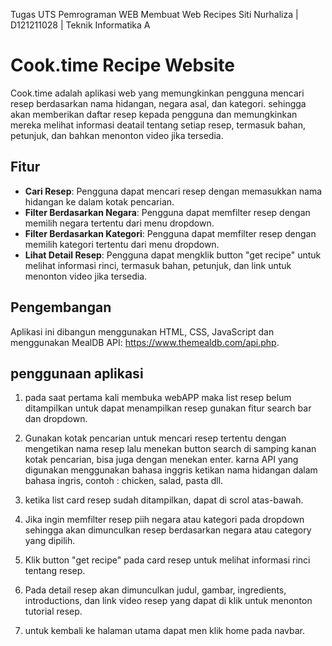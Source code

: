 Tugas UTS Pemrograman WEB
Membuat Web Recipes
Siti Nurhaliza | D121211028 | Teknik Informatika A

# Cook.time Recipe Website

Cook.time adalah aplikasi web yang memungkinkan pengguna mencari resep berdasarkan nama hidangan, negara asal, dan kategori. sehingga akan memberikan daftar resep kepada pengguna dan memungkinkan mereka melihat informasi deatail tentang setiap resep, termasuk bahan, petunjuk, dan bahkan menonton video jika tersedia.

## Fitur

- **Cari Resep**: Pengguna dapat mencari resep dengan memasukkan nama hidangan ke dalam kotak pencarian.
- **Filter Berdasarkan Negara**: Pengguna dapat memfilter resep dengan memilih negara tertentu dari menu dropdown.
- **Filter Berdasarkan Kategori**: Pengguna dapat memfilter resep dengan memilih kategori tertentu dari menu dropdown.
- **Lihat Detail Resep**: Pengguna dapat mengklik button "get recipe" untuk melihat informasi rinci, termasuk bahan, petunjuk, dan link untuk menonton video jika tersedia.

## Pengembangan

Aplikasi ini dibangun menggunakan HTML, CSS, JavaScript dan menggunakan MealDB API: https://www.themealdb.com/api.php.

## penggunaan aplikasi

1. pada saat pertama kali membuka webAPP maka list resep belum ditampilkan untuk dapat menampilkan resep gunakan fitur search bar dan dropdown.

2. Gunakan kotak pencarian untuk mencari resep tertentu dengan mengetikan nama resep lalu menekan button search di samping kanan kotak pencarian, bisa juga dengan menekan enter. karna API yang digunakan menggunakan bahasa inggris ketikan nama hidangan dalam bahasa ingris, contoh : chicken, salad, pasta dll.

3. ketika list card resep sudah ditampilkan, dapat di scrol atas-bawah.

4. Jika ingin memfilter resep piih negara atau kategori pada dropdown sehingga akan dimunculkan resep berdasarkan negara atau category yang dipilih.

5. Klik button "get recipe" pada card resep untuk melihat informasi rinci tentang resep.

6. Pada detail resep akan dimunculkan judul, gambar, ingredients, introductions, dan link video resep yang dapat di klik untuk menonton tutorial resep.

7. untuk kembali ke halaman utama dapat men klik home pada navbar.


